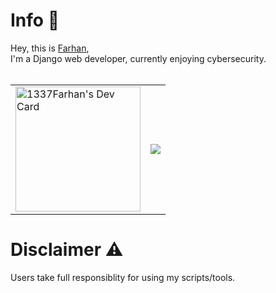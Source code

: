 # Info 📜
Hey, this is <a href="https://github.com/1337Farhan"> Farhan</a>,<br>
I'm a Django web developer, currently enjoying cybersecurity.<br>
<br>
<table cellpadding="0">
  <tr style="border-top: none; padding: 0;">
    <td>
      <a href="https://app.daily.dev/1337Farhan">
        <img src="https://api.daily.dev/devcards/4f9b1ceb157548f7979b564c4da0c503.png?r=xed" width="200" alt="1337Farhan's Dev Card"/>
      </a>
    </td>
    <!---->
    <td>
      <a href="https://github-readme-stats.vercel.app/api?username=1337Farhan)](https://github.com/anuraghazra/github-readme-stats">
        <img src="https://github-readme-stats.vercel.app/api/top-langs/?username=1337Farhan&layout=compact&theme=algolia&card_width=445">
      </a>
    </td>    
  </tr>
</table>

# Disclaimer ⚠
Users take full responsiblity for using my scripts/tools.
